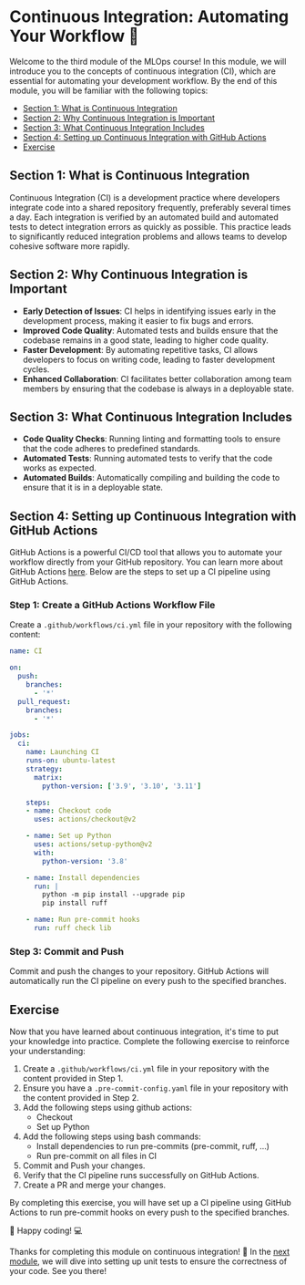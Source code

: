 # Continuous Integration: Automating Your Workflow 🚀

Welcome to the third module of the MLOps course! In this module, we will introduce you to the concepts of continuous integration (CI), which are essential for automating your development workflow. By the end of this module, you will be familiar with the following topics:

- [Section 1: What is Continuous Integration](#section-1-what-is-continuous-integration)
- [Section 2: Why Continuous Integration is Important](#section-2-why-continuous-integration-is-important)
- [Section 3: What Continuous Integration Includes](#section-3-what-continuous-integration-includes)
- [Section 4: Setting up Continuous Integration with GitHub Actions](#section-4-setting-up-continuous-integration-with-github-actions)
- [Exercise](#exercise)

## Section 1: What is Continuous Integration

Continuous Integration (CI) is a development practice where developers integrate code into a shared repository frequently, preferably several times a day. Each integration is verified by an automated build and automated tests to detect integration errors as quickly as possible. This practice leads to significantly reduced integration problems and allows teams to develop cohesive software more rapidly.

## Section 2: Why Continuous Integration is Important

- **Early Detection of Issues**: CI helps in identifying issues early in the development process, making it easier to fix bugs and errors.
- **Improved Code Quality**: Automated tests and builds ensure that the codebase remains in a good state, leading to higher code quality.
- **Faster Development**: By automating repetitive tasks, CI allows developers to focus on writing code, leading to faster development cycles.
- **Enhanced Collaboration**: CI facilitates better collaboration among team members by ensuring that the codebase is always in a deployable state.

## Section 3: What Continuous Integration Includes

- **Code Quality Checks**: Running linting and formatting tools to ensure that the code adheres to predefined standards.
- **Automated Tests**: Running automated tests to verify that the code works as expected.
- **Automated Builds**: Automatically compiling and building the code to ensure that it is in a deployable state.

## Section 4: Setting up Continuous Integration with GitHub Actions

GitHub Actions is a powerful CI/CD tool that allows you to automate your workflow directly from your GitHub repository. You can learn more about GitHub Actions [here](https://docs.github.com/en/actions). Below are the steps to set up a CI pipeline using GitHub Actions.

### Step 1: Create a GitHub Actions Workflow File

Create a `.github/workflows/ci.yml` file in your repository with the following content:

```yaml
name: CI

on:
  push:
    branches:
      - '*'
  pull_request:
    branches:
      - '*'

jobs:
  ci:
    name: Launching CI
    runs-on: ubuntu-latest
    strategy:
      matrix:
        python-version: ['3.9', '3.10', '3.11']

    steps:
    - name: Checkout code
      uses: actions/checkout@v2

    - name: Set up Python
      uses: actions/setup-python@v2
      with:
        python-version: '3.8'

    - name: Install dependencies
      run: |
        python -m pip install --upgrade pip
        pip install ruff

    - name: Run pre-commit hooks
      run: ruff check lib
```

### Step 3: Commit and Push

Commit and push the changes to your repository. GitHub Actions will automatically run the CI pipeline on every push to the specified branches.

## Exercise

Now that you have learned about continuous integration, it's time to put your knowledge into practice. Complete the following exercise to reinforce your understanding:

1. Create a `.github/workflows/ci.yml` file in your repository with the content provided in Step 1.
2. Ensure you have a `.pre-commit-config.yaml` file in your repository with the content provided in Step 2.
3. Add the following steps using github actions:
    - Checkout
    - Set up Python
3. Add the following steps using bash commands:
    - Install dependencies to run pre-commits (pre-commit, ruff, ...)
    - Run pre-commit on all files in CI
4. Commit and Push your changes.
5. Verify that the CI pipeline runs successfully on GitHub Actions.
6. Create a PR and merge your changes.


By completing this exercise, you will have set up a CI pipeline using GitHub Actions to run pre-commit hooks on every push to the specified branches.

🚀 Happy coding! 💻

Thanks for completing this module on continuous integration! 🎉 In the [next module](./05_unit_testing), we will dive into setting up unit tests to ensure the correctness of your code. See you there!
